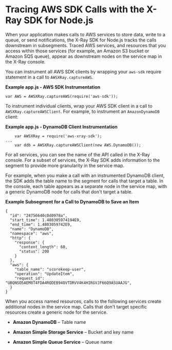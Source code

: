# Tracing AWS SDK Calls with the X\-Ray SDK for Node\.js<a name="xray-sdk-nodejs-awssdkclients"></a>

When your application makes calls to AWS services to store data, write to a queue, or send notifications, the X\-Ray SDK for Node\.js tracks the calls downstream in subsegments\. Traced AWS services, and resources that you access within those services \(for example, an Amazon S3 bucket or Amazon SQS queue\), appear as downstream nodes on the service map in the X\-Ray console\.

You can instrument all AWS SDK clients by wrapping your `aws-sdk` require statement in a call to `AWSXRay.captureAWS`\.

**Example app\.js \- AWS SDK Instrumentation**  

```
var AWS = AWSXRay.captureAWS(require('aws-sdk'));
```

To instrument individual clients, wrap your AWS SDK client in a call to `AWSXRay.captureAWSClient`\. For example, to instrument an `AmazonDynamoDB` client:

**Example app\.js \- DynamoDB Client Instrumentation**  

```
    var AWSXRay = require('aws-xray-sdk');
...
    var ddb = AWSXRay.captureAWSClient(new AWS.DynamoDB());
```

For all services, you can see the name of the API called in the X\-Ray console\. For a subset of services, the X\-Ray SDK adds information to the segment to provide more granularity in the service map\.

For example, when you make a call with an instrumented DynamoDB client, the SDK adds the table name to the segment for calls that target a table\. In the console, each table appears as a separate node in the service map, with a generic DynamoDB node for calls that don't target a table\.

**Example Subsegment for a Call to DynamoDB to Save an Item**  

```
{
  "id": "24756640c0d0978a",
  "start_time": 1.480305974194E9,
  "end_time": 1.4803059742E9,
  "name": "DynamoDB",
  "namespace": "aws",
  "http": {
    "response": {
      "content_length": 60,
      "status": 200
    }
  },
  "aws": {
    "table_name": "scorekeep-user",
    "operation": "UpdateItem",
    "request_id": "UBQNSO5AEM8T4FDA4RQDEB94OVTDRVV4K4HIRGVJF66Q9ASUAAJG",
  }
}
```

When you access named resources, calls to the following services create additional nodes in the service map\. Calls that don't target specific resources create a generic node for the service\.

+ **Amazon DynamoDB** – Table name

+ **Amazon Simple Storage Service** – Bucket and key name

+ **Amazon Simple Queue Service** – Queue name